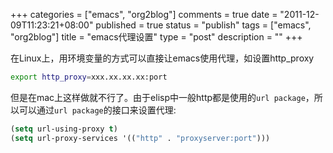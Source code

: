 +++
categories = ["emacs", "org2blog"]
comments = true
date = "2011-12-09T11:23:21+08:00"
published = true
status = "publish"
tags = ["emacs", "org2blog"]
title = "emacs代理设置"
type = "post"
description = ""
+++


在Linux上，用环境变量的方式可以直接让emacs使用代理，如设置http_proxy
```sh
export http_proxy=xxx.xx.xx.xx:port
```

但是在mac上这样做就不行了。由于elisp中一般http都是使用的`url package`，所以可以通过`url package`的接口来设置代理:

```lisp
(setq url-using-proxy t)
(setq url-proxy-services '(("http" . "proxyserver:port")))
```
<!--more-->